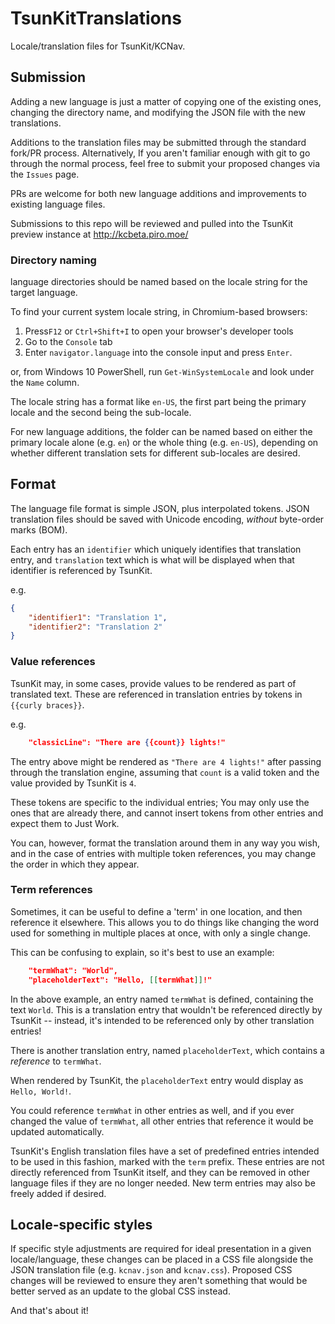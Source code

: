 # TsunKitTranslations
Locale/translation files for TsunKit/KCNav.

## Submission
Adding a new language is just a matter of copying one of the existing ones, changing the directory name, and modifying the JSON file with the new translations.

Additions to the translation files may be submitted through the standard fork/PR process. Alternatively, If you aren't familiar enough with git to go through the normal process, feel free to submit your proposed changes via the `Issues` page.

PRs are welcome for both new language additions and improvements to existing language files.

Submissions to this repo will be reviewed and pulled into the TsunKit preview instance at http://kcbeta.piro.moe/

### Directory naming
language directories should be named based on the locale string for the target language.

To find your current system locale string, in Chromium-based browsers:
1) Press`F12` or `Ctrl+Shift+I` to open your browser's developer tools
2) Go to the `Console` tab
3) Enter `navigator.language` into the console input and press `Enter`.

or, from Windows 10 PowerShell, run `Get-WinSystemLocale` and look under the `Name` column.

The locale string has a format like `en-US`, the first part being the primary locale and the second being the sub-locale.

For new language additions, the folder can be named based on either the primary locale alone (e.g. `en`) or the whole thing (e.g. `en-US`), depending on whether different translation sets for different sub-locales are desired.

## Format
The language file format is simple JSON, plus interpolated tokens. JSON translation files should be saved with Unicode encoding, *without* byte-order marks (BOM).

Each entry has an `identifier` which uniquely identifies that translation entry, and `translation` text which is what will be displayed when that identifier is referenced by TsunKit.

e.g.
```JSON
{
    "identifier1": "Translation 1",
    "identifier2": "Translation 2"
}
```

### Value references
TsunKit may, in some cases, provide values to be rendered as part of translated text. These are referenced in translation entries by tokens in `{{curly braces}}`.

e.g.
```JSON
    "classicLine": "There are {{count}} lights!"
```

The entry above might be rendered as `"There are 4 lights!"` after passing through the translation engine, assuming that `count` is a valid token and the value provided by TsunKit is `4`.

These tokens are specific to the individual entries; You may only use the ones that are already there, and cannot insert tokens from other entries and expect them to Just Work.

You can, however, format the translation around them in any way you wish, and in the case of entries with multiple token references, you may change the order in which they appear.

### Term references
Sometimes, it can be useful to define a 'term' in one location, and then reference it elsewhere. This allows you to do things like changing the word used for something in multiple places at once, with only a single change.

This can be confusing to explain, so it's best to use an example:
```JSON
    "termWhat": "World",
    "placeholderText": "Hello, [[termWhat]]!"
```
In the above example, an entry named `termWhat` is defined, containing the text `World`. This is a translation entry that wouldn't be referenced directly by TsunKit -- instead, it's intended to be referenced only by other translation entries!

There is another translation entry, named `placeholderText`, which contains a *reference* to `termWhat`.

When rendered by TsunKit, the `placeholderText` entry would display as `Hello, World!`.

You could reference `termWhat` in other entries as well, and if you ever changed the value of `termWhat`, all other entries that reference it would be updated automatically.

TsunKit's English translation files have a set of predefined entries intended to be used in this fashion, marked with the `term` prefix. These entries are not directly referenced from TsunKit itself, and they can be removed in other language files if they are no longer needed. New term entries may also be freely added if desired.

## Locale-specific styles
If specific style adjustments are required for ideal presentation in a given locale/language, these changes can be placed in a CSS file alongside the JSON translation file (e.g. `kcnav.json` and `kcnav.css`). Proposed CSS changes will be reviewed to ensure they aren't something that would be better served as an update to the global CSS instead.



And that's about it!

